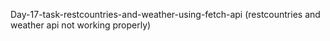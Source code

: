 Day-17-task-restcountries-and-weather-using-fetch-api (restcountries and weather api not working properly)
